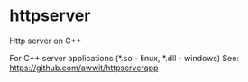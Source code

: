 httpserver
==========

Http server on C++

For C++ server applications (*.so - linux, *.dll - windows)
See: https://github.com/awwit/httpserverapp
